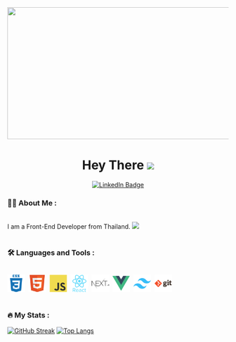 <div align="center">
 
  <img src="https://media.giphy.com/media/cNfIqjpCY1zqfaLmd8/giphy.gif" width="600" height="300"/>
  <h1>
  Hey There
  <img src="https://media.giphy.com/media/hvRJCLFzcasrR4ia7z/giphy.gif" width="30px"/>
</h1>
  <div id="badges">
  <a href="https://www.linkedin.com/in/sattha-prathueangyukan" target="_blank">
    <img src="https://img.shields.io/badge/LinkedIn-blue?style=for-the-badge&logo=linkedin&logoColor=white" alt="LinkedIn Badge"/>
  </a>
</div>
</div>

### :woman_technologist: About Me :

<div>
  <br/>
  I am a Front-End Developer from Thailand.  <img src="https://media.giphy.com/media/3o6Zt481isNVuQI1l6/giphy.gif" width="80">
</div>
<br />

### :hammer_and_wrench: Languages and Tools :

<br />
<div>
 <img src="https://github.com/devicons/devicon/blob/master/icons/css3/css3-plain-wordmark.svg"  title="CSS3" alt="CSS" width="40" height="40"/>&nbsp;
  <img src="https://github.com/devicons/devicon/blob/master/icons/html5/html5-original.svg" title="HTML5" alt="HTML" width="40" height="40"/>&nbsp;
  <img src="https://github.com/devicons/devicon/blob/master/icons/javascript/javascript-original.svg" title="JavaScript" alt="JavaScript" width="40" height="40"/>&nbsp;
  <img src="https://github.com/devicons/devicon/blob/master/icons/react/react-original-wordmark.svg" title="React" alt="React" width="40" height="40"/>&nbsp;
  <img src="https://github.com/devicons/devicon/blob/master/icons/nextjs/nextjs-original-wordmark.svg"  width="40" height="40"/>&nbsp;
   <img src="https://github.com/devicons/devicon/blob/master/icons/vuejs/vuejs-original.svg"  width="40" height="40"/>&nbsp;
   <img src="https://github.com/devicons/devicon/blob/master/icons/tailwindcss/tailwindcss-plain.svg"  width="40" height="40"/>&nbsp;
  <img src="https://github.com/devicons/devicon/blob/master/icons/git/git-original-wordmark.svg" title="Git" **alt="Git" width="40" height="40"/>
</div>
  <br />
    
### :fire: My Stats :

[![GitHub Streak](http://github-readme-streak-stats.herokuapp.com?user=STPACK&theme=dark&background=000000)](https://git.io/streak-stats)
[![Top Langs](https://github-readme-stats.vercel.app/api/top-langs/?username=STPACK&layout=compact&theme=vision-friendly-dark)](https://github.com/anuraghazra/github-readme-stats)
